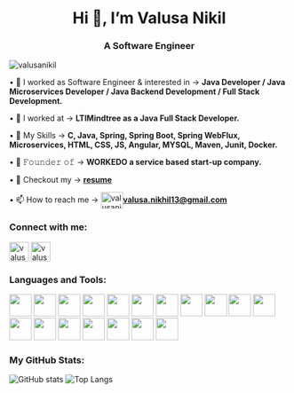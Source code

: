 <h1 align="center">Hi 👋, I’m Valusa Nikil</h1>

<!--**valusanikil/valusanikil** is a ✨ _special_ ✨ repository because its `README.md` (this file) appears on your GitHub profile.-->

<h3 align="center">A Software Engineer</h3>
<p align="left"> <img src="https://komarev.com/ghpvc/?username=valusanikil&label=Profile%20views&color=0e75b6&style=flat" alt="valusanikil" /> </p>
<p>&#x2022; 🔭 I worked as Software Engineer & interested in -> <strong>Java Developer / Java Microservices Developer / Java Backend Development / Full Stack Development.</strong></p>
<p>&#x2022; 🤝 I worked at -> <strong>LTIMindtree as a Java Full Stack Developer.</strong></p>
<p>&#x2022; 💞️ My Skills -> <strong>C, Java, Spring, Spring Boot, Spring WebFlux, Microservices, HTML, CSS, JS, Angular, MYSQL, Maven, Junit, Docker.</strong></p>
<p>&#x2022; 💼 𝙵𝚘𝚞𝚗𝚍𝚎𝚛 𝚘𝚏 -> <strong>WORKEDO a service based start-up company.</strong></p>
<p>&#x2022; 📝 Checkout my -> <a href="https://drive.google.com/file/d/1dSZYRuL6YfdfaIGKo2jfa1t0qKAXwB9C/view?usp=drivesdk"><strong>resume</strong></a></p>
<p>&#x2022; 📫 How to reach me -> <a href="mailto:valusa.nikhil13@gmail.com"><img align="center" src="https://user-images.githubusercontent.com/56149197/218254506-dd38dc25-4dc9-4f24-be93-d05a7be9c3d6.png" alt="valusanikil" height="30" width="40" /><strong>valusa.nikhil13@gmail.com</strong></a></p>

<h3 align="left">Connect with me:</h3>
<a href="https://linkedin.com/in/nikil-valusa" target="blank"><img align="center" src="https://camo.githubusercontent.com/c8a9c5b414cd812ad6a97a46c29af67239ddaeae08c41724ff7d945fb4c047e5/68747470733a2f2f6564656e742e6769746875622e696f2f537570657254696e7949636f6e732f696d616765732f7376672f6c696e6b6564696e2e737667" alt="valusanikil" height="35em" /></a>
<a href="https://instagram.com/valusanikil" target="blank"><img align="center" src="https://camo.githubusercontent.com/c9dacf0f25a1489fdbc6c0d2b41cda58b77fa210a13a886d6f99e027adfbd358/68747470733a2f2f6564656e742e6769746875622e696f2f537570657254696e7949636f6e732f696d616765732f7376672f696e7374616772616d2e737667" alt="valusanikil" height="35em"/></a>

<h3 align="left">Languages and Tools:</h3>
<div>
  <img src="https://user-images.githubusercontent.com/25181517/192106070-46255bcf-65e6-4c6b-a296-bf8d0d8fb2a7.png" height="40em"/>
  <img src="https://user-images.githubusercontent.com/25181517/117201156-9a724800-adec-11eb-9a9d-3cd0f67da4bc.png" height="40em"/>
  <img src="https://user-images.githubusercontent.com/25181517/117201470-f6d56780-adec-11eb-8f7c-e70e376cfd07.png" height="40em"/>
  <img src="https://user-images.githubusercontent.com/25181517/183891303-41f257f8-6b3d-487c-aa56-c497b880d0fb.png" height="40em"/>
  <img src="https://user-images.githubusercontent.com/25181517/192158954-f88b5814-d510-4564-b285-dff7d6400dad.png" height="40em"/>
  <img src="https://user-images.githubusercontent.com/25181517/183898674-75a4a1b1-f960-4ea9-abcb-637170a00a75.png" height="40em"/>
  <img src="https://user-images.githubusercontent.com/25181517/117447155-6a868a00-af3d-11eb-9cfe-245df15c9f3f.png" height="40em"/>
  <img src="https://user-images.githubusercontent.com/25181517/183890595-779a7e64-3f43-4634-bad2-eceef4e80268.png" height="40em"/>
  <img src="https://user-images.githubusercontent.com/25181517/183896128-ec99105a-ec1a-4d85-b08b-1aa1620b2046.png" height="40em"/>
  <img src="https://user-images.githubusercontent.com/25181517/117207242-07d5a700-adf4-11eb-975e-be04e62b984b.png" height="40em"/>
  <img src="https://user-images.githubusercontent.com/25181517/117207330-263ba280-adf4-11eb-9b97-0ac5b40bc3be.png" height="40em"/>
  <img src="https://user-images.githubusercontent.com/25181517/182534006-037f08b5-8e7b-4e5f-96b6-5d2a5558fa85.png" height="40em"/>  
  <img src="https://user-images.githubusercontent.com/25181517/117533873-484d4480-afef-11eb-9fad-67c8605e3592.png" height="40em"/>
  <img src="https://user-images.githubusercontent.com/25181517/183892181-ad32b69e-3603-418c-b8e7-99e976c2a784.png" height="40em"/>
  <img src="https://user-images.githubusercontent.com/25181517/192107858-fe19f043-c502-4009-8c47-476fc89718ad.png" height="40em"/>
  <img src="https://user-images.githubusercontent.com/25181517/192108890-200809d1-439c-4e23-90d3-b090cf9a4eea.png" height="40em"/>
  <img src="https://user-images.githubusercontent.com/25181517/192108892-6e9b5cdf-4e35-4a70-ad9a-801a93a07c1c.png" height="40em"/>
  <img src="https://user-images.githubusercontent.com/25181517/192109061-e138ca71-337c-4019-8d42-4792fdaa7128.png" height="40em"/>
</div>
<h3 align="left">My GitHub Stats:</h3>

![GitHub stats](https://github-readme-stats.vercel.app/api?username=valusanikil&show_icons=true&theme=tokyonight)
![Top Langs](https://github-readme-stats.vercel.app/api/top-langs/?username=valusanikil&theme=tokyonight)


